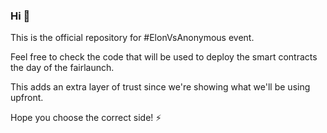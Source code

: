 ### Hi 👋

This is the official repository for #ElonVsAnonymous event.

Feel free to check the code that will be used to deploy the smart contracts the day of the fairlaunch.

This adds an extra layer of trust since we're showing what we'll be using upfront.

Hope you choose the correct side! ⚡

<!--
**ElonVsAnonymous/ElonVSAnonymous** is a ✨ _special_ ✨ repository because its `README.md` (this file) appears on your GitHub profile.

Here are some ideas to get you started:

- 🔭 I’m currently working on ...
- 🌱 I’m currently learning ...
- 👯 I’m looking to collaborate on ...
- 🤔 I’m looking for help with ...
- 💬 Ask me about ...
- 📫 How to reach me: ...
- 😄 Pronouns: ...
- ⚡ Fun fact: ...
-->
